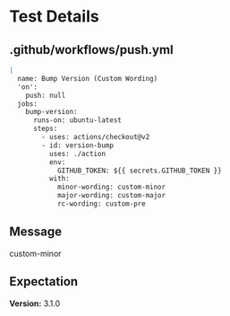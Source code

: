 # Test Details
## .github/workflows/push.yml
```YAML
|
  name: Bump Version (Custom Wording)
  'on':
    push: null
  jobs:
    bump-version:
      runs-on: ubuntu-latest
      steps:
        - uses: actions/checkout@v2
        - id: version-bump
          uses: ./action
          env:
            GITHUB_TOKEN: ${{ secrets.GITHUB_TOKEN }}
          with:
            minor-wording: custom-minor
            major-wording: custom-major
            rc-wording: custom-pre

```
## Message
custom-minor
## Expectation
**Version:** 3.1.0